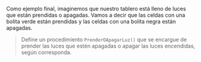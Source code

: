 Como ejemplo final, imaginemos que nuestro tablero está lleno de luces que están prendidas o apagadas. Vamos a decir que las celdas con una bolita verde están prendidas y las celdas con una bolita negra están apagadas.

> Define un procedimiento `PrenderOApagarLuz()` que se encargue de prender las luces que estén apagadas o apagar las luces encendidas, según corresponda.